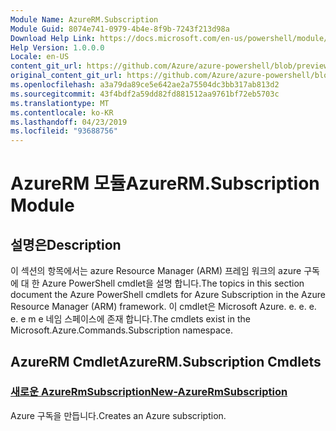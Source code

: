```yaml
---
Module Name: AzureRM.Subscription
Module Guid: 8074e741-0979-4b4e-8f9b-7243f213d98a
Download Help Link: https://docs.microsoft.com/en-us/powershell/module/azurerm.subscription
Help Version: 1.0.0.0
Locale: en-US
content_git_url: https://github.com/Azure/azure-powershell/blob/preview/src/ResourceManager/Subscription/Commands.Subscription/help/AzureRM.Subscription.md
original_content_git_url: https://github.com/Azure/azure-powershell/blob/preview/src/ResourceManager/Subscription/Commands.Subscription/help/AzureRM.Subscription.md
ms.openlocfilehash: a3a79da89ce5e642ae2a75504dc3bb317ab813d2
ms.sourcegitcommit: 43f4bdf2a59dd82fd881512aa9761bf72eb5703c
ms.translationtype: MT
ms.contentlocale: ko-KR
ms.lasthandoff: 04/23/2019
ms.locfileid: "93688756"
---
```

# <span data-ttu-id="04026-101">AzureRM 모듈</span><span class="sxs-lookup"><span data-stu-id="04026-101">AzureRM.Subscription Module</span></span>
## <span data-ttu-id="04026-102">설명은</span><span class="sxs-lookup"><span data-stu-id="04026-102">Description</span></span>
<span data-ttu-id="04026-103">이 섹션의 항목에서는 azure Resource Manager (ARM) 프레임 워크의 azure 구독에 대 한 Azure PowerShell cmdlet을 설명 합니다.</span><span class="sxs-lookup"><span data-stu-id="04026-103">The topics in this section document the Azure PowerShell cmdlets for Azure Subscription in the Azure Resource Manager (ARM) framework.</span></span> <span data-ttu-id="04026-104">이 cmdlet은 Microsoft Azure. e. e. e. e. e m e 네임 스페이스에 존재 합니다.</span><span class="sxs-lookup"><span data-stu-id="04026-104">The cmdlets exist in the Microsoft.Azure.Commands.Subscription namespace.</span></span>

## <span data-ttu-id="04026-105">AzureRM Cmdlet</span><span class="sxs-lookup"><span data-stu-id="04026-105">AzureRM.Subscription Cmdlets</span></span>
### [<span data-ttu-id="04026-106">새로운 AzureRmSubscription</span><span class="sxs-lookup"><span data-stu-id="04026-106">New-AzureRmSubscription</span></span>](New-AzureRmSubscription.md)
<span data-ttu-id="04026-107">Azure 구독을 만듭니다.</span><span class="sxs-lookup"><span data-stu-id="04026-107">Creates an Azure subscription.</span></span>

